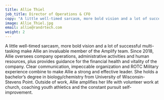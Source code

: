 ```yaml
---
title: Allie Thiel
job_title: Director of Operations & CFO
copy: "A little well-timed sarcasm, more bold vision and a lot of successful multi-tasking make Allie an invaluable member of the Amplify team. Since 2018, Allie oversees company operations, administrative activities and human resources, plus provides guidance for the financial health and vitality of the company. Clear communication, impeccable organization and ROTC Military experience combine to make Allie a strong and effective leader. She holds a bachelor’s degree in biology/chemistry from University of Wisconsin-Stevens Point. Outside of work, Allie amplifies her life with volunteer work at church, coaching youth athletics and the constant pursuit self-improvement."
image: Allie_Thiel.jpg
email: allie@randrtech.com
weight: 2
---
```


A little well-timed sarcasm, more bold vision and a lot of successful multi-tasking make Allie an invaluable member of the Amplify team. Since 2018, Allie oversees company operations, administrative activities and human resources, plus provides guidance for the financial health and vitality of the company. Clear communication, impeccable organization and ROTC Military experience combine to make Allie a strong and effective leader. She holds a bachelor’s degree in biology/chemistry from University of Wisconsin-Stevens Point. Outside of work, Allie amplifies her life with volunteer work at church, coaching youth athletics and the constant pursuit self-improvement.
